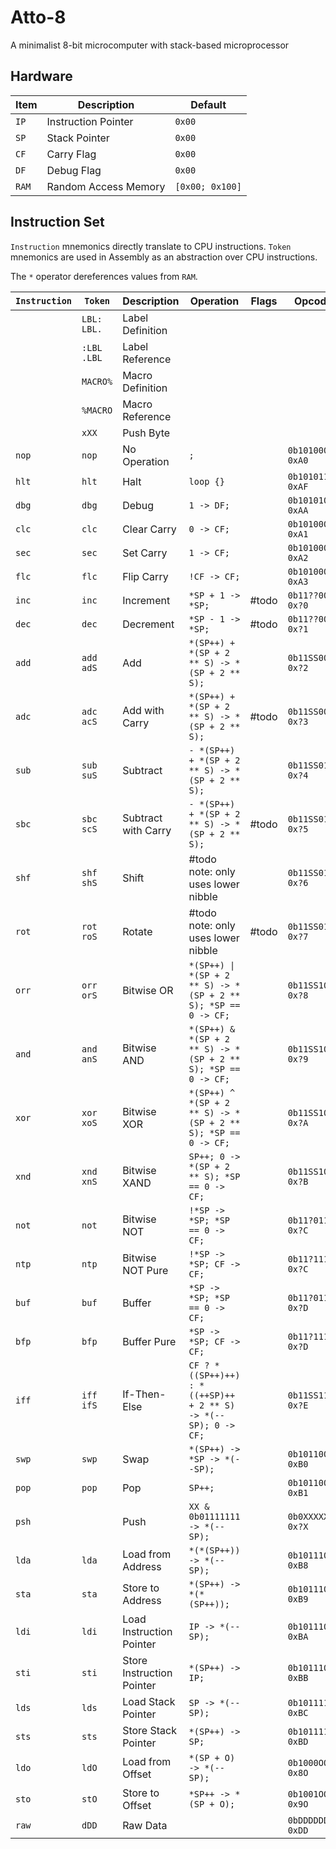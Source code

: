 # Atto-8

A minimalist 8-bit microcomputer with stack-based microprocessor

## Hardware

| Item  | Description          | Default         |
| ----- | -------------------- | --------------- |
| `IP`  | Instruction Pointer  | `0x00`          |
| `SP`  | Stack Pointer        | `0x00`          |
| `CF`  | Carry Flag           | `0x00`          |
| `DF`  | Debug Flag           | `0x00`          |
| `RAM` | Random Access Memory | `[0x00; 0x100]` |

## Instruction Set

`Instruction` mnemonics directly translate to CPU instructions. `Token` mnemonics are used in Assembly as an abstraction over CPU instructions.

The `*` operator dereferences values from `RAM`.

| `Instruction` | `Token`       | Description               | Operation                                                      | Flags | Opcode              |
| ------------- | ------------- | ------------------------- | -------------------------------------------------------------- | ----- | ------------------- |
|               | `LBL:` `LBL.` | Label Definition          |                                                                |       |                     |
|               | `:LBL` `.LBL` | Label Reference           |                                                                |       |                     |
|               | `MACRO%`      | Macro Definition          |                                                                |       |                     |
|               | `%MACRO`      | Macro Reference           |                                                                |       |                     |
|               | `xXX`         | Push Byte                 |                                                                |       |                     |
| `nop`         | `nop`         | No Operation              | `;`                                                            |       | `0b10100000` `0xA0` |
| `hlt`         | `hlt`         | Halt                      | `loop {}`                                                      |       | `0b10101111` `0xAF` |
| `dbg`         | `dbg`         | Debug                     | `1 -> DF;`                                                     |       | `0b10101010` `0xAA` |
| `clc`         | `clc`         | Clear Carry               | `0 -> CF;`                                                     |       | `0b10100001` `0xA1` |
| `sec`         | `sec`         | Set Carry                 | `1 -> CF;`                                                     |       | `0b10100010` `0xA2` |
| `flc`         | `flc`         | Flip Carry                | `!CF -> CF;`                                                   |       | `0b10100011` `0xA3` |
| `inc`         | `inc`         | Increment                 | `*SP + 1 -> *SP;`                                              | #todo | `0b11??0000` `0x?0` |
| `dec`         | `dec`         | Decrement                 | `*SP - 1 -> *SP;`                                              | #todo | `0b11??0001` `0x?1` |
| `add`         | `add` `adS`   | Add                       | `*(SP++) + *(SP + 2 ** S) -> *(SP + 2 ** S);`                  |       | `0b11SS0010` `0x?2` |
| `adc`         | `adc` `acS`   | Add with Carry            | `*(SP++) + *(SP + 2 ** S) -> *(SP + 2 ** S);`                  | #todo | `0b11SS0011` `0x?3` |
| `sub`         | `sub` `suS`   | Subtract                  | `- *(SP++) + *(SP + 2 ** S) -> *(SP + 2 ** S);`                |       | `0b11SS0100` `0x?4` |
| `sbc`         | `sbc` `scS`   | Subtract with Carry       | `- *(SP++) + *(SP + 2 ** S) -> *(SP + 2 ** S);`                | #todo | `0b11SS0101` `0x?5` |
| `shf`         | `shf` `shS`   | Shift                     | #todo note: only uses lower nibble                             |       | `0b11SS0110` `0x?6` |
| `rot`         | `rot` `roS`   | Rotate                    | #todo note: only uses lower nibble                             | #todo | `0b11SS0111` `0x?7` |
| `orr`         | `orr` `orS`   | Bitwise OR                | `*(SP++) \| *(SP + 2 ** S) -> *(SP + 2 ** S); *SP == 0 -> CF;` |       | `0b11SS1000` `0x?8` |
| `and`         | `and` `anS`   | Bitwise AND               | `*(SP++) & *(SP + 2 ** S) -> *(SP + 2 ** S); *SP == 0 -> CF;`  |       | `0b11SS1001` `0x?9` |
| `xor`         | `xor` `xoS`   | Bitwise XOR               | `*(SP++) ^ *(SP + 2 ** S) -> *(SP + 2 ** S); *SP == 0 -> CF;`  |       | `0b11SS1010` `0x?A` |
| `xnd`         | `xnd` `xnS`   | Bitwise XAND              | `SP++; 0 -> *(SP + 2 ** S); *SP == 0 -> CF;`                   |       | `0b11SS1011` `0x?B` |
| `not`         | `not`         | Bitwise NOT               | `!*SP -> *SP; *SP == 0 -> CF;`                                 |       | `0b11?01100` `0x?C` |
| `ntp`         | `ntp`         | Bitwise NOT Pure          | `!*SP -> *SP; CF -> CF;`                                       |       | `0b11?11100` `0x?C` |
| `buf`         | `buf`         | Buffer                    | `*SP -> *SP; *SP == 0 -> CF;`                                  |       | `0b11?01101` `0x?D` |
| `bfp`         | `bfp`         | Buffer Pure               | `*SP -> *SP; CF -> CF;`                                        |       | `0b11?11101` `0x?D` |
| `iff`         | `iff` `ifS`   | If-Then-Else              | `CF ? *((SP++)++) : *((++SP)++ + 2 ** S) -> *(--SP); 0 -> CF;` |       | `0b11SS1110` `0x?E` |
| `swp`         | `swp`         | Swap                      | `*(SP++) -> *SP -> *(--SP);`                                   |       | `0b10110000` `0xB0` |
| `pop`         | `pop`         | Pop                       | `SP++;`                                                        |       | `0b10110001` `0xB1` |
| `psh`         |               | Push                      | `XX & 0b01111111 -> *(--SP);`                                  |       | `0b0XXXXXXX` `0x?X` |
| `lda`         | `lda`         | Load from Address         | `*(*(SP++)) -> *(--SP);`                                       |       | `0b10111000` `0xB8` |
| `sta`         | `sta`         | Store to Address          | `*(SP++) -> *(*(SP++));`                                       |       | `0b10111001` `0xB9` |
| `ldi`         | `ldi`         | Load Instruction Pointer  | `IP -> *(--SP);`                                               |       | `0b10111010` `0xBA` |
| `sti`         | `sti`         | Store Instruction Pointer | `*(SP++) -> IP;`                                               |       | `0b10111011` `0xBB` |
| `lds`         | `lds`         | Load Stack Pointer        | `SP -> *(--SP);`                                               |       | `0b10111100` `0xBC` |
| `sts`         | `sts`         | Store Stack Pointer       | `*(SP++) -> SP;`                                               |       | `0b10111101` `0xBD` |
| `ldo`         | `ldO`         | Load from Offset          | `*(SP + O) -> *(--SP);`                                        |       | `0b1000OOOO` `0x8O` |
| `sto`         | `stO`         | Store to Offset           | `*SP++ -> *(SP + O);`                                          |       | `0b1001OOOO` `0x9O` |
| `raw`         | `dDD`         | Raw Data                  |                                                                |       | `0bDDDDDDDD` `0xDD` |
